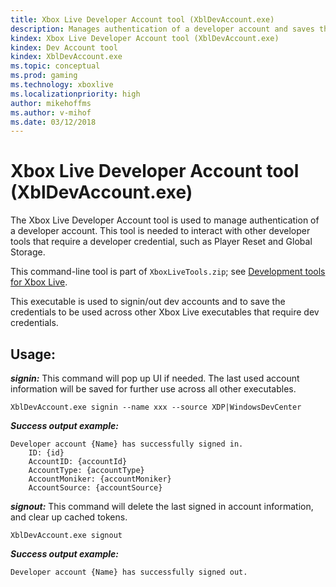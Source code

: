 ```yaml
---
title: Xbox Live Developer Account tool (XblDevAccount.exe)
description: Manages authentication of a developer account and saves the credentials to be used across other Xbox Live executables.
kindex: Xbox Live Developer Account tool (XblDevAccount.exe)
kindex: Dev Account tool
kindex: XblDevAccount.exe
ms.topic: conceptual
ms.prod: gaming
ms.technology: xboxlive
ms.localizationpriority: high
author: mikehoffms
ms.author: v-mihof
ms.date: 03/12/2018
---
```



# Xbox Live Developer Account tool (XblDevAccount.exe)

The Xbox Live Developer Account tool is used to manage authentication of a developer account.
This tool is needed to interact with other developer tools that require a developer credential, such as Player Reset and Global Storage.

This command-line tool is part of `XboxLiveTools.zip`; see [Development tools for Xbox Live](live-tools.md).

This executable is used to signin/out dev accounts and to save the credentials to be used across other Xbox Live executables that require dev credentials.


## Usage:

***signin:*** This command will pop up UI if needed. The last used account information will be saved for further use across all other executables.
``` 
XblDevAccount.exe signin --name xxx --source XDP|WindowsDevCenter
```

***Success output example:***
```
Developer account {Name} has successfully signed in.
    ID: {id}
    AccountID: {accountId}
    AccountType: {accountType}
    AccountMoniker: {accountMoniker}
    AccountSource: {accountSource}
```

***signout:*** This command will delete the last signed in account information, and clear up cached tokens.

```
XblDevAccount.exe signout
```

***Success output example:***
```
Developer account {Name} has successfully signed out.
```
